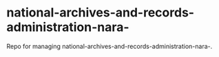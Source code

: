 # national-archives-and-records-administration-nara-
Repo for managing national-archives-and-records-administration-nara-.